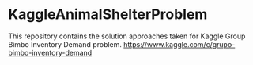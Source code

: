# KaggleAnimalShelterProblem
This repository contains the solution approaches taken for Kaggle Group Bimbo Inventory Demand problem. https://www.kaggle.com/c/grupo-bimbo-inventory-demand
